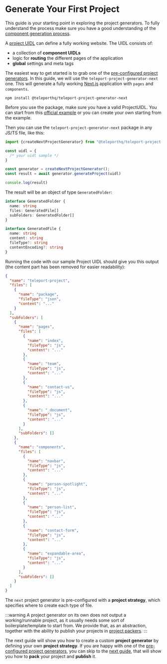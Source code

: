 # Generate Your First Project

This guide is your starting point in exploring the project generators. To fully understand the process make sure you have a good understanding of the [component generation process](/guides/getting-started.html).

A [project UIDL](/uidl/#project-uidl) can define a fully working website. The UIDL consists of:
- a collection of **component UIDLs**
- logic for **routing** the different pages of the application
- **global** settings and meta tags

The easiest way to get started is to grab one of the [pre-configured project generators](/project-generators/flavors.html). In this guide, we will use the `teleport-project-generator-next` one. This will generate a fully working [Next.js](https://nextjs.org/) application with `pages` and `components`.

```
npm install @teleporthq/teleport-project-generator-next
```

Before you use the package, make sure you have a valid ProjectUIDL. You can start from this [official example](https://github.com/teleporthq/teleport-code-generators/blob/master/examples/uidl-samples/project.json) or you can create your own starting from the example.

Then you can use the `teleport-project-generator-next` package in any JS/TS file, like this:

```javascript
import {createNextProjectGenerator} from "@teleporthq/teleport-project-generator-next"

const uidl = {
  /* your uidl sample */
}

const generator = createNextProjectGenerator();
const result = await generator.generateProject(uidl)

console.log(result)

```

The result will be an object of type `GeneratedFolder`:

```typescript
interface GeneratedFolder {
  name: string
  files: GeneratedFile[]
  subFolders: GeneratedFolder[]
}

interface GeneratedFile {
  name: string
  content: string
  fileType?: string
  contentEncoding?: string
}
```

Running the code with our sample Project UIDL should give you this output (the content part has been removed for easier readability):

```json
{
  "name": "teleport-project",
  "files": [
    {
      "name": "package",
      "fileType": "json",
      "content": "..."
    }
  ],
  "subFolders": [
    {
      "name": "pages",
      "files": [
        {
          "name": "index",
          "fileType": "js",
          "content": "..."
        },
        {
          "name": "team",
          "fileType": "js",
          "content": "..."
        },
        {
          "name": "contact-us",
          "fileType": "js",
          "content": "..."
        },
        {
          "name": "_document",
          "fileType": "js",
          "content": "..."
        }
      ],
      "subFolders": []
    },
    {
      "name": "components",
      "files": [
        {
          "name": "navbar",
          "fileType": "js",
          "content": "..."
        },
        {
          "name": "person-spotlight",
          "fileType": "js",
          "content": "..."
        },
        {
          "name": "person-list",
          "fileType": "js",
          "content": "..."
        },
        {
          "name": "contact-form",
          "fileType": "js",
          "content": "..."
        },
        {
          "name": "expandable-area",
          "fileType": "js",
          "content": "..."
        }
      ],
      "subFolders": []
    }
  ]
}
```

The `next` project generator is pre-configured with a **project strategy**, which specifies where to create each type of file.

:::warning
A project generator on its own does not output a working/runnable project, as it usually needs some sort of boilerplate/template to start from. We provide that, as an abstraction, together with the ability to publish your projects in [project packers](/project-generators/project-packer.html#project-packer).
:::

The next guide will show you how to create a custom **project generator** by defining your own **project strategy**. If you are happy with one of the [pre-configured project generators](/project-generators/flavors.html), you can skip to the [next guide](/guides/pack-and-publish-your-project.html), that will show you how to **pack** your project and **publish** it.
